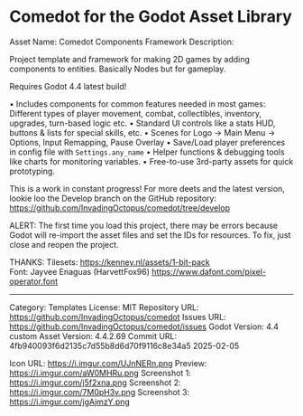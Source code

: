 # Comedot for the Godot Asset Library

Asset Name: Comedot Components Framework
Description:

Project template and framework for making 2D games by adding components to entities. Basically Nodes but for gameplay.

Requires Godot 4.4 latest build!

• Includes components for common features needed in most games: Different types of player movement, combat, collectibles, inventory, upgrades, turn-based logic etc.
• Standard UI controls like a stats HUD, buttons & lists for special skills, etc.
• Scenes for Logo → Main Menu → Options, Input Remapping, Pause Overlay
• Save/Load player preferences in config file with `Settings.any_name`
• Helper functions & debugging tools like charts for monitoring variables.
• Free-to-use 3rd-party assets for quick prototyping.

This is a work in constant progress! For more deets and the latest version, lookie loo the Develop branch on the GitHub repository: https://github.com/InvadingOctopus/comedot/tree/develop

ALERT: The first time you load this project, there may be errors because Godot will re-import the asset files and set the IDs for resources. To fix, just close and reopen the project.

THANKS:
Tilesets: https://kenney.nl/assets/1-bit-pack  
Font: Jayvee Enaguas (HarvettFox96) https://www.dafont.com/pixel-operator.font

----

Category:		Templates
License:		MIT
Repository URL:	https://github.com/InvadingOctopus/comedot
Issues URL:		https://github.com/InvadingOctopus/comedot/issues
Godot Version:	4.4 custom
Asset Version:	4.4.2.69
Commit URL:		4fb940093f6d2135c7d55b8d6d70f9116c8e34a5 2025-02-05

Icon URL:		https://i.imgur.com/UJnNERn.png
Preview:  		https://i.imgur.com/aW0MHRu.png
Screenshot 1:	https://i.imgur.com/j5f2xna.png
Screenshot 2:	https://i.imgur.com/7M0pH3v.png
Screenshot 3:	https://i.imgur.com/jgAjmzY.png
